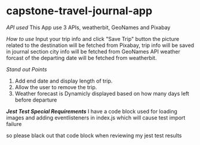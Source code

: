 # capstone-travel-journal-app

*API used*
This App use 3 APIs, weatherbit, GeoNames and Pixabay

*How to use*
Input your trip info and click "Save Trip" button
the picture related to the destination will be fetched from Pixabay,
trip info will be saved in journal section
city info will be fetched from GeoNames API
weather forcast of the departing date will be fetched from weatherbit.

*Stand out Points*
1. Add end date and display length of trip.
2. Allow the user to remove the trip.
3. Weather forecast is Dynamicly displayed based on how many days left before departure

***Jest Test Special Requirements***
I have a code block used for loading images and adding eventlisteners in index.js
which will cause test import failure

so please black out that code block when reviewing my jest test results